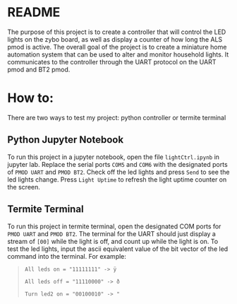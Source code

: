 # README

The purpose of this project is to create a controller that will control the LED lights on the zybo board, as well as display a counter of how long the ALS pmod is active. The overall goal of the project is to create a miniature home automation system that can be used to alter and monitor household lights. It communicates to the controller through the UART protocol on the UART pmod and BT2 pmod.


# How to:

There are two ways to test my project: python controller or termite terminal

## Python Jupyter Notebook

To run this project in a jupyter notebook, open the file `lightCtrl.ipynb` in jupyter lab. Replace the serial ports `COM5` and `COM6` with the designated ports of `PMOD UART` and `PMOD BT2`. Check off the led lights and press `Send` to see the led lights change. Press `Light Uptime` to refresh the light uptime counter on the screen.

## Termite Terminal

To run this project in termite terminal, open the designated COM ports for `PMOD UART` and `PMOD BT2`. The terminal for the UART should just display a stream of `[00]` while the light is off, and count up while the light is on. 
To test the led lights, input the ascii equivalent value of the bit vector of the led command into the terminal. 
For example:

>`All leds on = "11111111" -> ÿ`
>
>`All leds off = "11110000" -> ð`
>
>`Turn led2 on = "00100010" -> "`
